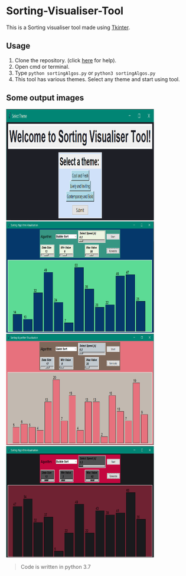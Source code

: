 # Sorting-Visualiser-Tool

This is a Sorting visualiser tool made using [Tkinter](https://docs.python.org/3.7/library/tkinter.html). 

## Usage
1. Clone the repository. (click [here](https://docs.github.com/en/free-pro-team@latest/github/creating-cloning-and-archiving-repositories/cloning-a-repository) for help).
2. Open cmd or terminal.
3. Type `python sortingAlgos.py` or `python3 sortingAlgos.py` 
4. This tool has various themes. Select any theme and start using tool.


## Some output images
<img src="sample/welcome.png" width="400" height="300">
<img src="sample/theme1.png" width="400" height="300">
<img src="sample/theme2.png" width="400" height="300">
<img src="sample/theme3.png" width="400" height="300">

> Code is written in python 3.7 